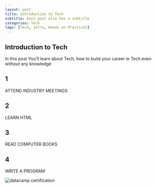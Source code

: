 ```yaml
---
layout: post
title: Introduction to Tech
subtitle: Each post also has a subtitle
categories: Tech
tags: [Tech, intro, Hands on Practical]
---
```


## Introduction to Tech

In this post You'll learn about Tech, how to build your  career in Tech even without any knowledge

## 1
ATTEND INDUSTRY MEETINGS 
## 2
LEARN HTML
## 3
READ COMPUTER BOOKS 
## 4
WRITE A PROGRAM 

![datacamp certification](/assets/images/banners/datacamp_certificate_dummy.jpg)
